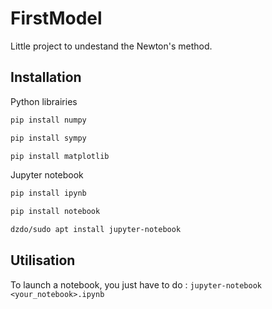 # FirstModel

Little project to undestand the Newton's method.

## Installation
Python librairies
```sh
pip install numpy
```
```sh
pip install sympy
```
```sh
pip install matplotlib
```

Jupyter notebook
```sh
pip install ipynb
```
```sh
pip install notebook
```
```sh
dzdo/sudo apt install jupyter-notebook
```

## Utilisation
To launch a notebook, you just have to do :
`jupyter-notebook <your_notebook>.ipynb`
